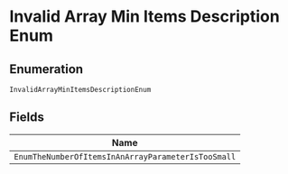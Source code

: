 
# Invalid Array Min Items Description Enum

## Enumeration

`InvalidArrayMinItemsDescriptionEnum`

## Fields

| Name |
|  --- |
| `EnumTheNumberOfItemsInAnArrayParameterIsTooSmall` |

